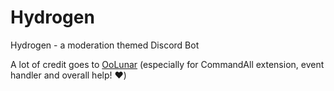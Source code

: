 # Hydrogen

Hydrogen - a moderation themed Discord Bot


A lot of credit goes to [OoLunar](https://github.com/OoLunar) (especially for CommandAll extension, event handler and overall help! :heart:)
